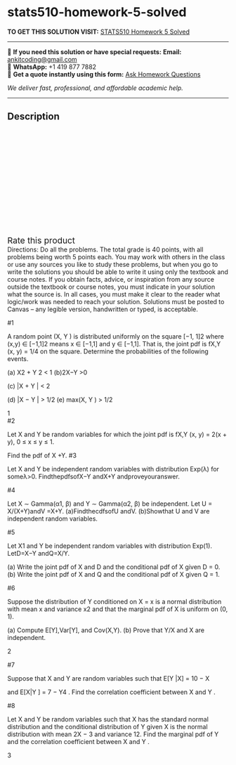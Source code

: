 # stats510-homework-5-solved
**TO GET THIS SOLUTION VISIT:** [STATS510 Homework 5 Solved](https://www.ankitcodinghub.com/product/stats510-homework-5-solved/)


---

📩 **If you need this solution or have special requests:** **Email:** ankitcoding@gmail.com  
📱 **WhatsApp:** +1 419 877 7882  
📄 **Get a quote instantly using this form:** [Ask Homework Questions](https://www.ankitcodinghub.com/services/ask-homework-questions/)

*We deliver fast, professional, and affordable academic help.*

---

<h2>Description</h2>



<div class="kk-star-ratings kksr-auto kksr-align-center kksr-valign-top" data-payload="{&quot;align&quot;:&quot;center&quot;,&quot;id&quot;:&quot;96628&quot;,&quot;slug&quot;:&quot;default&quot;,&quot;valign&quot;:&quot;top&quot;,&quot;ignore&quot;:&quot;&quot;,&quot;reference&quot;:&quot;auto&quot;,&quot;class&quot;:&quot;&quot;,&quot;count&quot;:&quot;0&quot;,&quot;legendonly&quot;:&quot;&quot;,&quot;readonly&quot;:&quot;&quot;,&quot;score&quot;:&quot;0&quot;,&quot;starsonly&quot;:&quot;&quot;,&quot;best&quot;:&quot;5&quot;,&quot;gap&quot;:&quot;4&quot;,&quot;greet&quot;:&quot;Rate this product&quot;,&quot;legend&quot;:&quot;0\/5 - (0 votes)&quot;,&quot;size&quot;:&quot;24&quot;,&quot;title&quot;:&quot;STATS510 Homework 5 Solved&quot;,&quot;width&quot;:&quot;0&quot;,&quot;_legend&quot;:&quot;{score}\/{best} - ({count} {votes})&quot;,&quot;font_factor&quot;:&quot;1.25&quot;}">

<div class="kksr-stars">

<div class="kksr-stars-inactive">
            <div class="kksr-star" data-star="1" style="padding-right: 4px">


<div class="kksr-icon" style="width: 24px; height: 24px;"></div>
        </div>
            <div class="kksr-star" data-star="2" style="padding-right: 4px">


<div class="kksr-icon" style="width: 24px; height: 24px;"></div>
        </div>
            <div class="kksr-star" data-star="3" style="padding-right: 4px">


<div class="kksr-icon" style="width: 24px; height: 24px;"></div>
        </div>
            <div class="kksr-star" data-star="4" style="padding-right: 4px">


<div class="kksr-icon" style="width: 24px; height: 24px;"></div>
        </div>
            <div class="kksr-star" data-star="5" style="padding-right: 4px">


<div class="kksr-icon" style="width: 24px; height: 24px;"></div>
        </div>
    </div>

<div class="kksr-stars-active" style="width: 0px;">
            <div class="kksr-star" style="padding-right: 4px">


<div class="kksr-icon" style="width: 24px; height: 24px;"></div>
        </div>
            <div class="kksr-star" style="padding-right: 4px">


<div class="kksr-icon" style="width: 24px; height: 24px;"></div>
        </div>
            <div class="kksr-star" style="padding-right: 4px">


<div class="kksr-icon" style="width: 24px; height: 24px;"></div>
        </div>
            <div class="kksr-star" style="padding-right: 4px">


<div class="kksr-icon" style="width: 24px; height: 24px;"></div>
        </div>
            <div class="kksr-star" style="padding-right: 4px">


<div class="kksr-icon" style="width: 24px; height: 24px;"></div>
        </div>
    </div>
</div>


<div class="kksr-legend" style="font-size: 19.2px;">
            <span class="kksr-muted">Rate this product</span>
    </div>
    </div>
<div class="page" title="Page 1">
<div class="layoutArea">
<div class="column">
Directions: Do all the problems. The total grade is 40 points, with all problems being worth 5 points each. You may work with others in the class or use any sources you like to study these problems, but when you go to write the solutions you should be able to write it using only the textbook and course notes. If you obtain facts, advice, or inspiration from any source outside the textbook or course notes, you must indicate in your solution what the source is. In all cases, you must make it clear to the reader what logic/work was needed to reach your solution. Solutions must be posted to Canvas – any legible version, handwritten or typed, is acceptable.

#1

A random point (X, Y ) is distributed uniformly on the square [−1, 1]2 where (x,y) ∈ [−1,1]2 means x ∈ [−1,1] and y ∈ [−1,1]. That is, the joint pdf is fX,Y (x, y) = 1/4 on the square. Determine the probabilities of the following events.

</div>
</div>
<div class="layoutArea">
<div class="column">
(a) X2 + Y 2 &lt; 1 (b)2X−Y &gt;0

(c) |X + Y | &lt; 2

(d) |X − Y | &gt; 1/2 (e) max(X, Y ) &gt; 1/2

</div>
</div>
<div class="layoutArea">
<div class="column">
1

</div>
</div>
</div>
<div class="page" title="Page 2">
<div class="layoutArea">
<div class="column">
#2

Let X and Y be random variables for which the joint pdf is fX,Y (x, y) = 2(x + y), 0 ≤ x ≤ y ≤ 1.

Find the pdf of X +Y. #3

Let X and Y be independent random variables with distribution Exp(λ) for someλ&gt;0. FindthepdfsofX−Y andX+Y andproveyouranswer.

#4

Let X ∼ Gamma(α1, β) and Y ∼ Gamma(α2, β) be independent. Let U = X/(X+Y)andV =X+Y. (a)FindthecdfsofU andV. (b)Showthat U and V are independent random variables.

#5

Let X1 and Y be independent random variables with distribution Exp(1). LetD=X−Y andQ=X/Y.

(a) Write the joint pdf of X and D and the conditional pdf of X given D = 0. (b) Write the joint pdf of X and Q and the conditional pdf of X given Q = 1.

#6

Suppose the distribution of Y conditioned on X = x is a normal distribution with mean x and variance x2 and that the marginal pdf of X is uniform on (0, 1).

(a) Compute E[Y],Var[Y], and Cov(X,Y). (b) Prove that Y/X and X are independent.

2

</div>
</div>
</div>
<div class="page" title="Page 3">
<div class="layoutArea">
<div class="column">
#7

Suppose that X and Y are random variables such that E[Y |X] = 10 − X

and E[X|Y ] = 7 − Y4 . Find the correlation coefficient between X and Y .

#8

Let X and Y be random variables such that X has the standard normal distribution and the conditional distribution of Y given X is the normal distribution with mean 2X − 3 and variance 12. Find the marginal pdf of Y and the correlation coefficient between X and Y .

</div>
</div>
<div class="layoutArea">
<div class="column">
3

</div>
</div>
</div>
